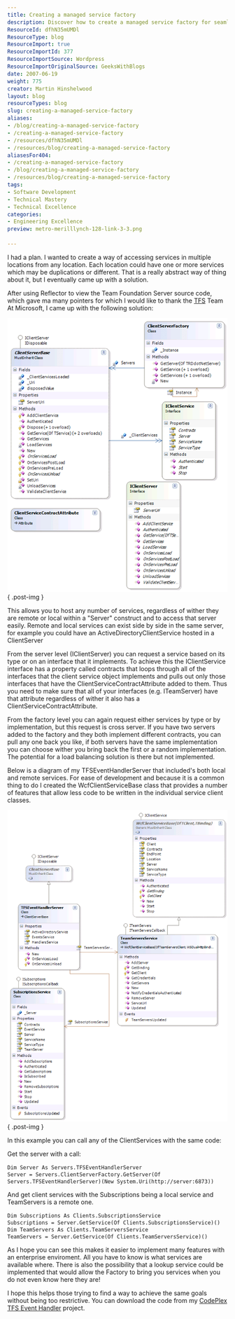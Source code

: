 ```yaml
---
title: Creating a managed service factory
description: Discover how to create a managed service factory for seamless access to local and remote services. Enhance your enterprise solutions with this insightful guide!
ResourceId: dfhN35mUMDl
ResourceType: blog
ResourceImport: true
ResourceImportId: 377
ResourceImportSource: Wordpress
ResourceImportOriginalSource: GeeksWithBlogs
date: 2007-06-19
weight: 775
creator: Martin Hinshelwood
layout: blog
resourceTypes: blog
slug: creating-a-managed-service-factory
aliases:
- /blog/creating-a-managed-service-factory
- /creating-a-managed-service-factory
- /resources/dfhN35mUMDl
- /resources/blog/creating-a-managed-service-factory
aliasesFor404:
- /creating-a-managed-service-factory
- /blog/creating-a-managed-service-factory
- /resources/blog/creating-a-managed-service-factory
tags:
- Software Development
- Technical Mastery
- Technical Excellence
categories:
- Engineering Excellence
preview: metro-merilllynch-128-link-3-3.png

---
```

I had a plan. I wanted to create a way of accessing services in multiple locations from any location. Each location could have one or more services which may be duplications or different. That is a really abstract way of thing about it, but I eventually came up with a solution.

After using Reflector to view the Team Foundation Server source code, which gave ma many pointers for which I would like to thank the [TFS](http://msdn2.microsoft.com/en-us/teamsystem/aa718934.aspx "Team Foundation Server") Team At Microsoft, I came up with the following solution:

[![image](images/Creatingaservicemanager_8C3D-image_thumb_4-1-1.png)](http://blog.hinshelwood.com/files/2011/06/GWB-WindowsLiveWriter-Creatingaservicemanager_8C3D-image_5.png)
{ .post-img }

This allows you to host any number of services, regardless of wither they are remote or local within a "Server" construct and to access that server easily. Remote and local services can exist side by side in the same server, for example you could have an ActiveDirectoryClientService hosted in a ClientServer

From the server level (IClientServer) you can request a service based on its type or on an interface that it implements. To achieve this the IClientService interface has a property called contracts that loops through all of the interfaces that the client service object implements and pulls out only those interfaces that have the ClientServiceContractAttribute added to them. Thus you need to make sure that all of your interfaces (e.g. ITeamServer) have that attribute regardless of wither it also has a ClientServiceContractAttribute.

From the factory level you can again request either services by type or by implementation, but this request is cross server. If you have two servers added to the factory and they both implement different contracts, you can pull any one back you like, if both servers have the same implementation you can choose wither you bring back the first or a random implementation. The potential for a load balancing solution is there but not implemented.

Below is a diagram of my TFSEventHandlerServer that included's both local and remote services. For ease of development and because it is a common thing to do I created the WcfClientServiceBase class that provides a number of features that allow less code to be written in the individual service client classes.

[![image](images/Creatingaservicemanager_8C3D-image_thumb_5-2-2.png)](http://blog.hinshelwood.com/files/2011/06/GWB-WindowsLiveWriter-Creatingaservicemanager_8C3D-image_6.png)
{ .post-img }

In this example you can call any of the ClientServices with the same code:

Get the server with a call:

```
Dim Server As Servers.TFSEventHandlerServer
Server = Servers.ClientServerFactory.GetServer(Of Servers.TFSEventHandlerServer)(New System.Uri(http://server:6873))
```

And get client services with the Subscriptions being a local service and TeamServers is a remote one.

```
Dim Subscriptions As Clients.SubscriptionsService
Subscriptions = Server.GetService(Of Clients.SubscriptionsService)()
Dim TeamServers As Clients.TeamServersService
TeamServers = Server.GetService(Of Clients.TeamServersService)()
```

As I hope you can see this makes it easier to implement many features with an enterprise enviroment. All you have to know is what services are available where. There is also the possibility that a lookup service could be implemented that would allow the Factory to bring you services when you do not even know here they are!

I hope this helps those trying to find a way to achieve the same goals without being too restrictive. You can download the code from my [CodePlex](http://www.codeplex.com "CodePlex") [TFS Event Handler](http://www.codeplex.com/TFSEventHandler) project.
